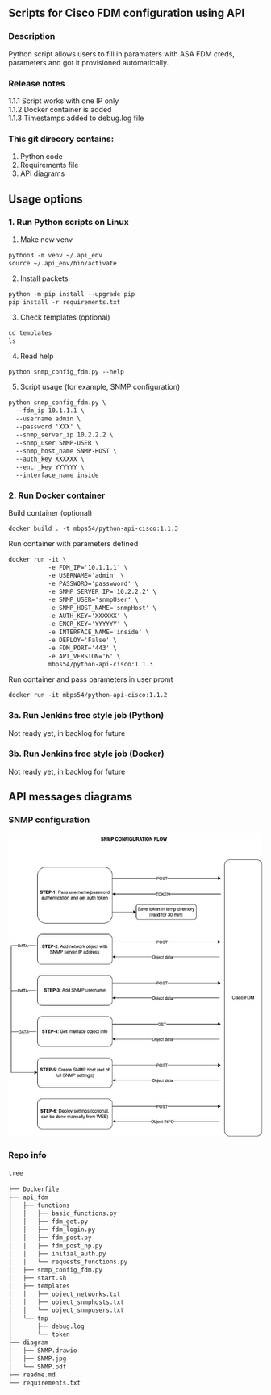## Scripts for Cisco FDM configuration using API

### Description
Python script allows users to fill in paramaters with ASA FDM creds, parameters and got it provisioned automatically.

### Release notes
1.1.1 Script works with one IP only<br/>
1.1.2 Docker container is added<br/>
1.1.3 Timestamps added to debug.log file<br/>

### This git direcory contains:
1. Python code
2. Requirements file
3. API diagrams

## Usage options
### 1. Run Python scripts on Linux
1. Make new venv
```
python3 -m venv ~/.api_env
source ~/.api_env/bin/activate
```
2. Install packets
```
python -m pip install --upgrade pip
pip install -r requirements.txt
```
3. Check templates (optional)
```
cd templates
ls
```
4. Read help
```
python snmp_config_fdm.py --help
```
5. Script usage (for example, SNMP configuration)
```
python snmp_config_fdm.py \
  --fdm_ip 10.1.1.1 \
  --username admin \
  --password 'XXX' \
  --snmp_server_ip 10.2.2.2 \
  --snmp_user SNMP-USER \
  --snmp_host_name SNMP-HOST \
  --auth_key XXXXXX \
  --encr_key YYYYYY \
  --interface_name inside
```
### 2. Run Docker container
Build container (optional)
```
docker build . -t mbps54/python-api-cisco:1.1.3
```

Run container with parameters defined
```
docker run -it \
           -e FDM_IP='10.1.1.1' \
           -e USERNAME='admin' \
           -e PASSWORD='passwword' \
           -e SNMP_SERVER_IP='10.2.2.2' \
           -e SNMP_USER='snmpUser' \
           -e SNMP_HOST_NAME='snmpHost' \
           -e AUTH_KEY='XXXXXX' \
           -e ENCR_KEY='YYYYYY' \
           -e INTERFACE_NAME='inside' \
           -e DEPLOY='False' \
           -e FDM_PORT='443' \
           -e API_VERSION='6' \
           mbps54/python-api-cisco:1.1.3
```

Run container and pass parameters in user promt
```
docker run -it mbps54/python-api-cisco:1.1.2
```

### 3a. Run Jenkins free style job (Python)
Not ready yet, in backlog for future

### 3b. Run Jenkins free style job (Docker)
Not ready yet, in backlog for future

## API messages diagrams
### SNMP configuration
![diagram](diagram/SNMP.jpg)

### Repo info
```
tree

├── Dockerfile
├── api_fdm
│   ├── functions
│   │   ├── basic_functions.py
│   │   ├── fdm_get.py
│   │   ├── fdm_login.py
│   │   ├── fdm_post.py
│   │   ├── fdm_post_np.py
│   │   ├── initial_auth.py
│   │   └── requests_functions.py
│   ├── snmp_config_fdm.py
│   ├── start.sh
│   ├── templates
│   │   ├── object_networks.txt
│   │   ├── object_snmphosts.txt
│   │   └── object_snmpusers.txt
│   └── tmp
│       ├── debug.log
│       └── token
├── diagram
│   ├── SNMP.drawio
│   ├── SNMP.jpg
│   └── SNMP.pdf
├── readme.md
└── requirements.txt
```
